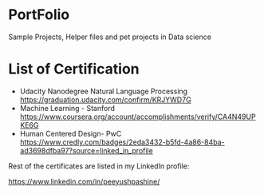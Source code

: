 # PortFolio
Sample Projects, Helper files and pet projects in Data science

# List of Certification

- Udacity Nanodegree Natural Language Processing https://graduation.udacity.com/confirm/KRJYWD7G
- Machine Learning - Stanford https://www.coursera.org/account/accomplishments/verify/CA4N49UPKE6G
- Human Centered Design- PwC https://www.credly.com/badges/2eda3432-b5fd-4a86-84ba-ad3698dfba97?source=linked_in_profile

Rest of the certificates are listed in my LinkedIn profile:

https://www.linkedin.com/in/peeyushpashine/
